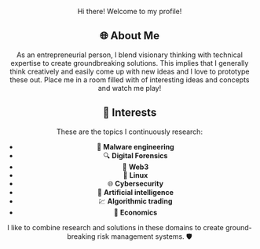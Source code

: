 <body align ="center"> 

  Hi there! Welcome to my profile!

  ## 🌐 About Me

  As an entrepreneurial person, I blend visionary thinking with technical expertise to create groundbreaking solutions.
  This implies that I generally think creatively and easily come up with new ideas and I love to prototype these out.
  Place me in a room filled with of interesting ideas and concepts and watch me play!

  ## 🌱 Interests
  These are the topics I continuously research:
   - 👾 **Malware engineering**
   - 🔍 **Digital Forensics**
   - 🔐 **Web3**
   - 🐧 **Linux**
   - 🌐 **Cybersecurity**
   - 🤖 **Artificial intelligence**
   - 💹 **Algorithmic trading**
   - 📰 **Economics**

I like to combine research and solutions in these domains to create ground-breaking risk management systems. 🛡️

</body>
